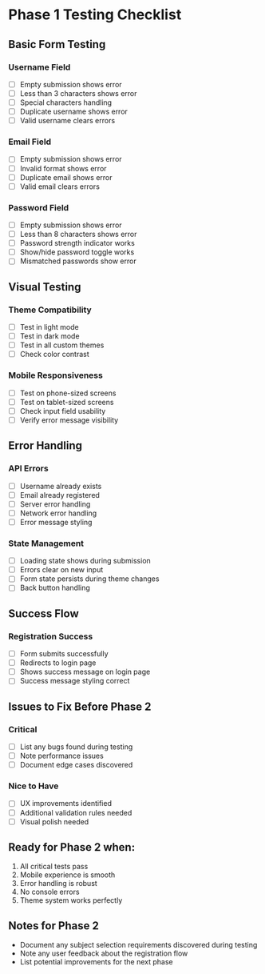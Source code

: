 # Phase 1 Testing Checklist

## Basic Form Testing

### Username Field

- [ ] Empty submission shows error
- [ ] Less than 3 characters shows error
- [ ] Special characters handling
- [ ] Duplicate username shows error
- [ ] Valid username clears errors

### Email Field

- [ ] Empty submission shows error
- [ ] Invalid format shows error
- [ ] Duplicate email shows error
- [ ] Valid email clears errors

### Password Field

- [ ] Empty submission shows error
- [ ] Less than 8 characters shows error
- [ ] Password strength indicator works
- [ ] Show/hide password toggle works
- [ ] Mismatched passwords show error

## Visual Testing

### Theme Compatibility

- [ ] Test in light mode
- [ ] Test in dark mode
- [ ] Test in all custom themes
- [ ] Check color contrast

### Mobile Responsiveness

- [ ] Test on phone-sized screens
- [ ] Test on tablet-sized screens
- [ ] Check input field usability
- [ ] Verify error message visibility

## Error Handling

### API Errors

- [ ] Username already exists
- [ ] Email already registered
- [ ] Server error handling
- [ ] Network error handling
- [ ] Error message styling

### State Management

- [ ] Loading state shows during submission
- [ ] Errors clear on new input
- [ ] Form state persists during theme changes
- [ ] Back button handling

## Success Flow

### Registration Success

- [ ] Form submits successfully
- [ ] Redirects to login page
- [ ] Shows success message on login page
- [ ] Success message styling correct

## Issues to Fix Before Phase 2

### Critical

- [ ] List any bugs found during testing
- [ ] Note performance issues
- [ ] Document edge cases discovered

### Nice to Have

- [ ] UX improvements identified
- [ ] Additional validation rules needed
- [ ] Visual polish needed

## Ready for Phase 2 when:

1. All critical tests pass
2. Mobile experience is smooth
3. Error handling is robust
4. No console errors
5. Theme system works perfectly

## Notes for Phase 2

- Document any subject selection requirements discovered during testing
- Note any user feedback about the registration flow
- List potential improvements for the next phase
